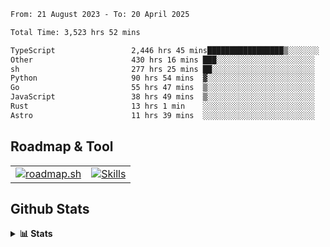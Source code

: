 <!--START_SECTION:waka-->

```txt
From: 21 August 2023 - To: 20 April 2025

Total Time: 3,523 hrs 52 mins

TypeScript                 2,446 hrs 45 mins█████████████████▒░░░░░░░   69.43 %
Other                      430 hrs 16 mins ███░░░░░░░░░░░░░░░░░░░░░░   12.21 %
sh                         277 hrs 25 mins ██░░░░░░░░░░░░░░░░░░░░░░░   07.87 %
Python                     90 hrs 54 mins  ▓░░░░░░░░░░░░░░░░░░░░░░░░   02.58 %
Go                         55 hrs 47 mins  ▒░░░░░░░░░░░░░░░░░░░░░░░░   01.58 %
JavaScript                 38 hrs 49 mins  ▒░░░░░░░░░░░░░░░░░░░░░░░░   01.10 %
Rust                       13 hrs 1 min    ░░░░░░░░░░░░░░░░░░░░░░░░░   00.37 %
Astro                      11 hrs 39 mins  ░░░░░░░░░░░░░░░░░░░░░░░░░   00.33 %
```

<!--END_SECTION:waka-->

## Roadmap & Tool
<table align="center">
  <tr>
    <td>
      <a href="https://roadmap.sh">
        <img src="https://roadmap.sh/card/tall/6505f3e78dfc79db2fff8e3e?variant=dark" alt="roadmap.sh" />
      </a>
    </td>
    <td>
      <a href="https://github.com/chaninlaw">
        <img src="https://skillicons.dev/icons?i=js,typescript,nodejs,nestjs,react,next,astro,html,css,tailwind,postgres,prisma,docker,git,rust,go&perline=7&theme=dark" alt="Skills" />
      </a>
    </td>
  </tr>
</table>

## Github Stats
<details close>
  <summary><b>📊 Stats</b></summary>
  <div align="center">
    
<picture>
  <source
    srcset="https://github-readme-stats.vercel.app/api?username=chaninlaw&show_icons=true&theme=dark"
    media="(prefers-color-scheme: dark)"
  />
  <source
    srcset="https://github-readme-stats.vercel.app/api?username=chaninlaw&show_icons=true"
    media="(prefers-color-scheme: light), (prefers-color-scheme: no-preference)"
  />
  <img src="https://github-readme-stats.vercel.app/api?username=chaninlaw&show_icons=true" />
</picture>
    
<picture>
  <source
    srcset="https://github-readme-stats.vercel.app/api/top-langs/?username=chaninlaw&layout=donut&theme=dark"
    media="(prefers-color-scheme: dark)"
  />
  <source
    srcset="https://github-readme-stats.vercel.app/api/top-langs/?username=chaninlaw&layout=donut"
    media="(prefers-color-scheme: light), (prefers-color-scheme: no-preference)"
  />
  <img src="https://github-readme-stats.vercel.app/api/top-langs/?username=chaninlaw&layout=donut" />
</picture>
    
  </div>
  
</details>

